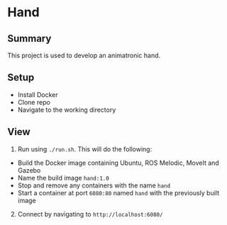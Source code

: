 # Hand

## Summary
This project is used to develop an animatronic hand.

## Setup
- Install Docker
- Clone repo
- Navigate to the working directory

## View
1. Run using `./run.sh`. This will do the following:
- Build the Docker image containing Ubuntu, ROS Melodic, MoveIt and Gazebo
- Name the build image `hand:1.0`
- Stop and remove any containers with the name `hand`
- Start a container at port `6080:80` named `hand` with the previously built image
2. Connect by navigating to `http://localhost:6080/`

